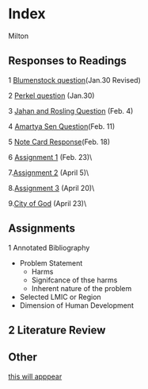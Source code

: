 # Index

Milton

## Responses to Readings
1 [Blumenstock question](https://Milumo17.github.io/workshop1/blumenstock)(Jan.30 Revised)

2 [Perkel question](https://github.com/Milumo17/workshop1/blob/master/Perkel.md) (Jan.30)

3 [Jahan and Rosling Question](https://milumo17.github.io/workshop1/JahanRosling) (Feb. 4)

4 [Amartya Sen Question](https://milumo17.github.io/workshop1/AmartyaSen)(Feb. 11)

5 [Note Card Response](https://github.com/Milumo17/workshop1/blob/master/NoteCard.md)(Feb. 18)

6 [Assignment 1](https://milumo17.github.io/workshop1/Assignment_1) (Feb. 23)\

7.[Assignment 2](https://milumo17.github.io/workshop1/Assignment_2) (April 5)\

8.[Assignment 3](https://milumo17/github.io/workshop1/Assignment_3) (April 20)\

9.[City of God](https://milumo17/github.io/workshop1/In_class_essay2) (April 23)\


## Assignments 

1 Annotated Bibliography
  - Problem Statement
    - Harms
    - Signifcance of thse harms
    - Inherent nature of the problem
  - Selected LMIC or Region
  - Dimension of Human Development 
  
2 Literature Review
  - 
## Other
[this will apppear](https://www.google.com)

